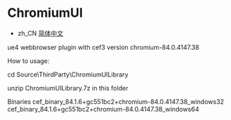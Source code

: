 # ChromiumUI

- zh_CN [简体中文](README.zh_CN.md)

ue4 webbrowser plugin with cef3 version chromium-84.0.4147.38

How to usage:

cd Source\ThirdParty\ChromiumUILibrary

unzip ChromiumUILibrary.7z in this folder

Binaries
cef_binary_84.1.6+gc551bc2+chromium-84.0.4147.38_windows32
cef_binary_84.1.6+gc551bc2+chromium-84.0.4147.38_windows64
